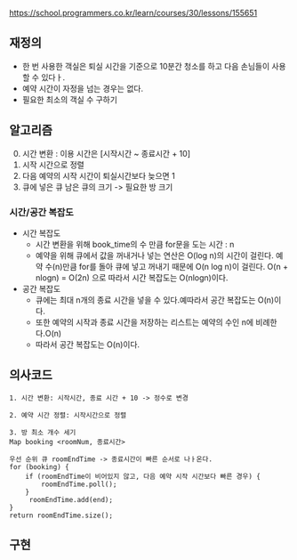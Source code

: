 https://school.programmers.co.kr/learn/courses/30/lessons/155651

## 재정의
- 한 번 사용한 객실은 퇴실 시간을 기준으로 10분간 청소를 하고 다음 손님들이 사용할 수 있다ㅏ.
- 예약 시간이 자정을 넘는 경우는 없다.
- 필요한 최소의 객실 수 구하기


## 알고리즘
0. 시간 변환 : 이용 시간은 [시작시간 ~ 종료시간 + 10]
1. 시작 시간으로 정렬
3. 다음 예약의 시작 시간이 퇴실시간보다 늦으면 1
4. 큐에 넣은 큐 남은 큐의 크기 -> 필요한 방 크기



### 시간/공간 복잡도
- 시간 복잡도
  - 시간 변환을 위해 book_time의 수 만큼 for문을 도는 시간 : n
  - 예약을 위해 큐에서 값을 꺼내거나 넣는 연산은 O(log n)의 시간이 걸린다. 예약 수(n)만큼 for를 돌아 큐에 넣고 꺼내기 때문에 O(n log n)이 걸린다.
  O(n + nlogn) = O(2n) 으로 따라서 시간 복잡도는 O(nlogn)이다.
- 공간 복잡도
  - 큐에는 최대 n개의 종료 시간을 넣을 수 있다.예따라서 공간 복잡도는 O(n)이다.
  - 또한 예약의 시작과 종료 시간을 저장하는 리스트는 예약의 수인 n에 비례한다.O(n)
  - 따라서 공간 복잡도는 O(n)이다.


## 의사코드
```
1. 시간 변환: 시작시간, 종료 시간 + 10 -> 정수로 변경

2. 예약 시간 정렬: 시작시간으로 정렬

3. 방 최소 개수 세기
Map booking <roomNum, 종료시간>

우선 순위 큐 roomEndTime -> 종료시간이 빠른 순서로 나ㅏ온다.
for (booking) {
    if (roomEndTime이 비어있지 않고, 다음 예약 시작 시간보다 빠른 경우) {
        roomEndTime.poll();
    }
     roomEndTime.add(end);
}
return roomEndTime.size();

```


## 구현
